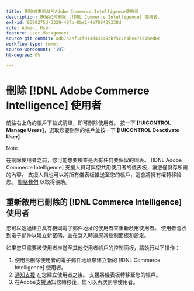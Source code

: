 ```yaml
---
title: 刪除或重新啟用Adobe Commerce Intelligence使用者
description: 瞭解如何刪除 [!DNL Commerce Intelligence] 使用者。
exl-id: 0590275d-3329-40fb-8be1-4a700438338d
role: Admin, User
feature: User Management
source-git-commit: adb7aaef1cf914d43348abf5c7e4bec7c51bed0c
workflow-type: tm+mt
source-wordcount: '197'
ht-degree: 0%

---
```


# 刪除 [!DNL Adobe Commerce Intelligence] 使用者

前往右上角的帳戶下拉式清單，即可刪除使用者。 按一下 **[!UICONTROL Manage Users]**，選取您要刪除的帳戶並按一下 **[!UICONTROL Deactivate User]**.

>[!NOTE]
>
>在刪除使用者之前，您可能想要檢查是否有任何要保留的圖表。 [!DNL Adobe Commerce Intelligence] 支援人員可與您共用使用者的儀表板，讓您僅儲存所需的內容。 支援人員也可以將所有儀表板推送至您的帳戶，這會將擁有權轉移給您。 [聯絡我們](../../guide-overview.md#Submitting-a-Support-Ticket) 以取得協助。

## 重新啟用已刪除的 [!DNL Commerce Intelligence] 使用者

您可以透過建立具有相同電子郵件地址的使用者來重新啟用使用者。 使用者會收到電子郵件以建立新密碼，並在登入時還原其控制面板和設定。

如果您只需要該使用者推送至其他使用者帳戶的控制面板，請執行以下操作：

1. 使用已刪除使用者的電子郵件地址來建立新的 [!DNL Commerce Intelligence] 使用者。
1. [通知支援](https://experienceleague.adobe.com/docs/commerce-knowledge-base/kb/troubleshooting/miscellaneous/mbi-service-policies.html) 在您建立使用者之後。 支援將儀表板轉移至您的帳戶。
1. 在Adobe支援通知您轉移後，您可以再次刪除使用者。
